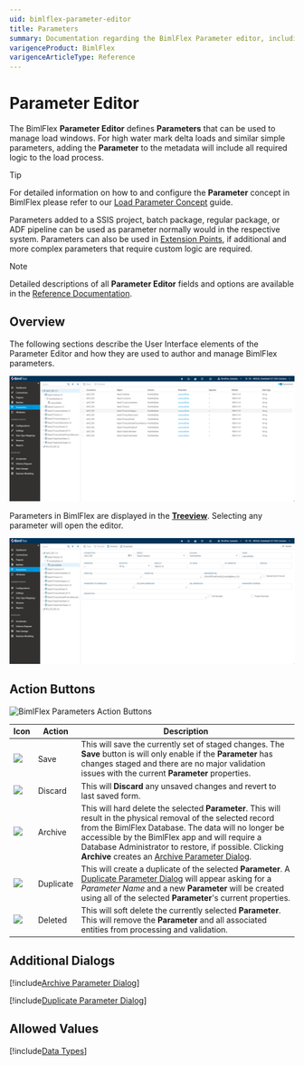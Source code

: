```yaml
---
uid: bimlflex-parameter-editor
title: Parameters
summary: Documentation regarding the BimlFlex Parameter editor, including editor fields, action buttons, field descriptions, setting options, and overrides.
varigenceProduct: BimlFlex
varigenceArticleType: Reference
---
```

# Parameter Editor

The BimlFlex **Parameter Editor** defines **Parameters** that can be used to manage load windows. For high water mark delta loads and similar simple parameters, adding the **Parameter** to the metadata will include all required logic to the load process.

> [!TIP]
> For detailed information on how to and configure the **Parameter** concept in BimlFlex please refer to our [Load Parameter Concept](xref:bimlflex-concepts-metadata-parameters) guide.

Parameters added to a SSIS project, batch package, regular package, or ADF pipeline can be used as parameter normally would in the respective system. Parameters can also be used in [Extension Points](xref:bimlflex-concepts-extension-points), if additional and more complex parameters that require custom logic are required.

> [!NOTE]
> Detailed descriptions of all **Parameter Editor** fields and options are available in the [Reference Documentation](xref:bimlflex-app-reference-documentation-Connections).

## Overview  

The following sections describe the User Interface elements of the Parameter Editor and how they are used to author and manage BimlFlex parameters.

![BimlFlex Parameter Editor - Grid View](images/bfx-parameters-overview.png "BimlFlex Parameter Editor - Grid View")

Parameters in BimlFlex are displayed in the [**Treeview**](xref:bimlflex-treeview). Selecting any parameter will open the editor.

![BimlFlex Parameter Editor](images/bfx-parameter-editor.png "BimlFlex Parameter Editor")

## Action Buttons  

![BimlFlex Parameters Action Buttons](images/bfx-parameters-action-bar.png "BimlFlex Parameters Action Buttons")

|Icon|Action|Description|
|-|-|-|
| <div class="icon-col m-5"><img src="images/svg-icons/save.svg" /></div> | Save | This will save the currently set of staged changes.  The **Save** button is will only enable if the **Parameter** has changes staged and there are no major validation issues with the current **Parameter** properties.|
| <div class="icon-col m-5"><img src="images/svg-icons/discard.svg" /></div> | Discard | This will **Discard** any unsaved changes and revert to last saved form. |
|<div class="icon-col m-5"><img src="images/svg-icons/archive-delete.svg" /></div> | Archive | This will hard delete the selected **Parameter**.  This will result in the physical removal of the selected record from the BimlFlex Database.  The data will no longer be accessible by the BimlFlex app and will require a Database Administrator to restore, if possible. Clicking **Archive** creates an [Archive Parameter Dialog](#archive-parameter-dialog). |
| <div class="icon-col m-5"><img src="images/svg-icons/duplicate-objects.svg" /></div> | Duplicate | This will create a duplicate of the selected **Parameter**.  A [Duplicate Parameter Dialog](#duplicate-parameter-dialog) will appear asking for a *Parameter Name* and a new **Parameter** will be created using all of the selected **Parameter**'s current properties. |
| <img src="images/bimlflex-app-action-switch.png" /> | Deleted | This will soft delete the currently selected **Parameter**.  This will remove the **Parameter** and all associated entities from processing and validation. |

## Additional Dialogs  

[!include[Archive Parameter Dialog](_dialog-archive-parameter-single.md)]

[!include[Duplicate Parameter Dialog](_dialog-duplicate-parameter.md)]

## Allowed Values  

[!include[Data Types](_enum-data-type.md)]  
